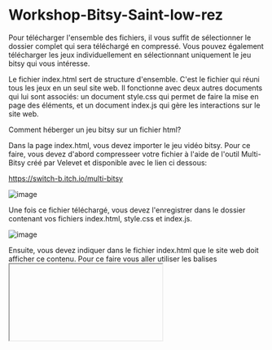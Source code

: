 # Workshop-Bitsy-Saint-low-rez

Pour télécharger l'ensemble des fichiers, il vous suffit de sélectionner le dossier complet qui sera téléchargé en compressé. Vous pouvez également télécharger les jeux individuellement en sélectionnant uniquement le jeu bitsy qui vous intéresse. 

Le fichier index.html sert de structure d'ensemble. C'est le fichier qui réuni tous les jeux en un seul site web. Il fonctionne avec deux autres documents qui lui sont associés: un document style.css qui permet de faire la mise en page des éléments, et un document index.js qui gère les interactions sur le site web. 

Comment héberger un jeu bitsy sur un fichier html? 

Dans la page index.html, vous devez importer le jeu vidéo bitsy. Pour ce faire, vous devez d'abord compresseer votre fichier à l'aide de l'outil Multi-Bitsy créé par Velevet et disponible avec le lien ci dessous:

https://switch-b.itch.io/multi-bitsy

![image](https://github.com/BenQueron/Workshop-Bitsy-Saint-low-rez/assets/64792923/0ba303e4-69e6-42bd-a652-bd14a218a23a)

Une fois ce fichier téléchargé, vous devez l'enregistrer dans le dossier contenant vos fichiers index.html, style.css et index.js. 

![image](https://github.com/BenQueron/Workshop-Bitsy-Saint-low-rez/assets/64792923/161a91b9-5675-4c4a-8097-e239a3ea4e2a)

Ensuite, vous devez indiquer dans le fichier index.html que le site web doit afficher ce contenu. Pour ce faire vous aller utiliser les balises <iframe>. Ces balises vous permettent d'hérberger une page web au sein d'une autre page web, apr exemple pour insérer une page Google maps. Ici, vous aller référencer le jeu bitsy compressé en indiquant au sein de la balise le nom exact de votre jeu. 
Dans l'image ci-dessous vous voyez qu'en plus de la balise <iframe> on doit donner la source du jeu. 
Pour indiquer quel jeu vous voulez vous devez utiliser le lien: src='nomdevotrejeu.html' . Si jamais vous regroupez vos fichiers dans un seul dossier, vous pouvez lui indiquer le nom du dossier en tapant: src='nomdudossier/nomdevotrejeu.html' et en intégrant bien le dossier dans le projet sinon cela ne marchera pas. 

![image](https://github.com/BenQueron/Workshop-Bitsy-Saint-low-rez/assets/64792923/73226a51-02e2-45dd-83f1-c2e6d058bda9)

Vous n'avez plus qu'à ouvrir votre site web en cliquant sur le fichier index.html et votre jeu sera intégré dans une page web! Pour la mise en page, vous pouvez désormais modifier l'organisation dans la page de la balise <iframe> qui contient votre jeu. Pour jouer il suffit de cliquer sur le jeu avec la souris et ensuite d'utiliser les flèches. Pour revenir à de la navigation web il faut cliquer à côté du jeu. 

Le dernier fichier index.js permet de récupérer des informations comme le fait de cliquer sur un jeu ou les déplacements de la souris. De ce fait, il devient possible pour vous de rajouter des interactions JavaScript en plus des jeux si vous le souhaitez: texte animé, faire apparaitre ou disparaitre du contenu... etc. 
